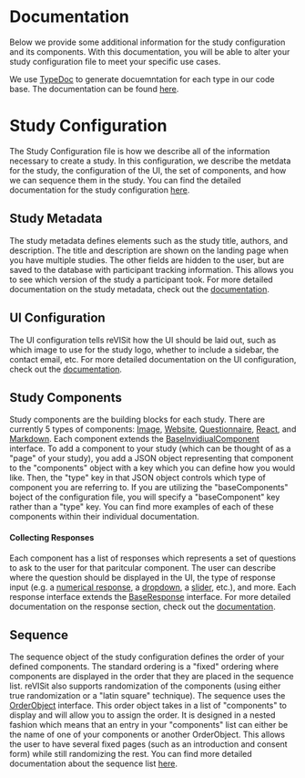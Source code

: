 # Documentation

Below we provide some additional information for the study configuration and its components. With this documentation, you will be able to alter your study configuration file to meet your specific use cases.

We use <a href="https://typedoc.org/" target="_blank">TypeDoc</a> to generate docuemntation for each type in our code base. The documentation can be found [here](modules.html). 

# Study Configuration

The Study Configuration file is how we describe all of the information necessary to create a study. In this configuration, we describe the metdata for the study, the configuration of the UI, the set of components, and how we can sequence them in the study. You can find the detailed documentation for the study configuration [here](/typedoc/interfaces/StudyConfig.html).

## Study Metadata

The study metadata defines elements such as the study title, authors, and description. The title and description are shown on the landing page when you have multiple studies. The other fields are hidden to the user, but are saved to the database with participant tracking information. This allows you to see which version of the study a participant took. For more detailed documentation on the study metadata, check out the [documentation](/typedoc/interfaces/StudyMetadata.html).


## UI Configuration

The UI configuration tells reVISit how the UI should be laid out, such as which image to use for the study logo, whether to include a sidebar, the contact email, etc. For more detailed documentation on the UI configuration, check out the [documentation](/typedoc/interfaces/UIConfig.html).


## Study Components

Study components are the building blocks for each study. There are currently 5 types of components: [Image](/typedoc/interfaces/ImageComponent.html), [Website](/typedoc/interfaces/WebsiteComponent.html), [Questionnaire](/typedoc/interfaces/QuestionnaireComponent.html), [React](/typedoc/interfaces/ReactComponent.html), and [Markdown](/typedoc/interfaces/MarkdownComponent.html). Each component extends the [BaseInvidiualComponent]((/typedoc/interfaces/BaseIndividualComponent.html)) interface. To add a component to your study (which can be thought of as a "page" of your study), you add a JSON object representing that component to the "components" object with a key which you can define how you would like. Then, the "type" key in that JSON object controls which type of component you are referring to. If you are utilizing the "baseComponents" boject of the configuration file, you will specify a "baseComponent" key rather than a "type" key. You can find more examples of each of these components within their individual documentation.

#### Collecting Responses

Each component has a list of responses which represents a set of questions to ask to the user for that paritcular component. The user can describe where the question should be displayed in the UI, the type of response input (e.g. a [numerical response](/typedoc/interfaces/NumericalResponse.html), a [dropdown](/typedoc/interfaces/DropdownResponse.html), a [slider](/typedoc/interfaces/SliderResponse.html), etc.), and more. Each response interface extends the [BaseResponse](/typedoc/interfaces/BaseResponse.html) interface. For more detailed documentation on the response section, check out the [documentation](/typedoc/index.html#response).


## Sequence

The sequence object of the study configuration defines the order of your defined components. The standard ordering is a "fixed" ordering where components are displayed in the order that they are placed in the sequence list. reVISit also supports randomization of the components (using either true randomization or a "latin square" technique). The sequence uses the [OrderObject](/typedoc/interfaces/OrderObject.html) interface. This order object takes in a list of "components" to display and will allow you to assign the order. It is designed in a nested fashion which means that an entry in your "components" list can either be the name of one of your components or another OrderObject. This allows the user to have several fixed pages (such as an introduction and consent form) while still randomizing the rest. You can find more detailed documentation about the sequence list [here](/typedoc/interfaces/OrderObject.html).




